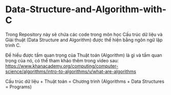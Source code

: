 # Data-Structure-and-Algorithm-with-C
Trong Repository này sẽ chứa các code trong môn học Cấu trúc dữ liệu và Giải thuật (Data Structure and Algorithm) được thể hiện bằng ngôn ngữ lập trình C.

Để hiểu được tầm quan trọng của Thuật toán (Algorithm) là gì và tầm quan trọng của nó, có thể tham khảo thêm trong video sau: https://www.khanacademy.org/computing/computer-science/algorithms/intro-to-algorithms/v/what-are-algorithms

Cấu trúc dữ liệu + Thuật toán = Chương trình (Algorithms + Data Structures = Programs)
